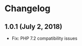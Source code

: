 Changelog
=========

1.0.1  (July 2, 2018)
---------------------
- Fix: PHP 7.2 compatibility issues



